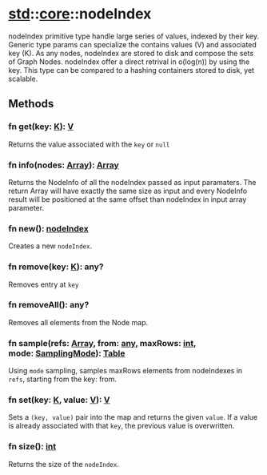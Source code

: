 # [std](/libs/std/)::[core](/libs/std/core/)::nodeIndex

nodeIndex primitive type handle large series of values, indexed by their key.
Generic type params can specialize the contains values (V) and associated key (K).
As any nodes, nodeIndex are stored to disk and compose the sets of Graph Nodes.
nodeIndex offer a direct retrival in o(log(n)) by using the key.
This type can be compared to a hashing containers stored to disk, yet scalable.

## Methods
### fn get(key:&nbsp;[K](/libs/std/core/type.K.md)):&nbsp;[V](/libs/std/core/type.V.md)<Badge text="native" />

Returns the value associated with the `key` or `null`
### fn info(nodes:&nbsp;[Array](/libs/std/core/type.Array.md)):&nbsp;[Array](/libs/std/core/type.Array.md)<Badge text="static" />

Returns the NodeInfo of all the nodeIndex passed as input paramaters.
The return Array will have exactly the same size as input and every NodeInfo result will be positioned at the same offset than nodeIndex in input array parameter.
### fn new():&nbsp;[nodeIndex](/libs/std/core/type.nodeIndex.md)<Badge text="native" /><Badge text="static" />

Creates a new `nodeIndex`.
### fn remove(key:&nbsp;[K](/libs/std/core/type.K.md)):&nbsp;any?<Badge text="native" />

Removes entry at `key`
### fn removeAll():&nbsp;any?<Badge text="native" />

Removes all elements from the Node map.
### fn sample(refs:&nbsp;[Array](/libs/std/core/type.Array.md), from:&nbsp;[any](/libs/std/core/type.any.md), maxRows:&nbsp;[int](/libs/std/core/type.int.md), mode:&nbsp;[SamplingMode](/libs/std/core/enum.SamplingMode.md)):&nbsp;[Table](/libs/std/core/type.Table.md)<Badge text="native" /><Badge text="static" />

Using `mode` sampling, samples maxRows elements from nodeIndexes in `refs`, starting from the key: from.
### fn set(key:&nbsp;[K](/libs/std/core/type.K.md), value:&nbsp;[V](/libs/std/core/type.V.md)):&nbsp;[V](/libs/std/core/type.V.md)<Badge text="native" />

Sets a `(key, value)` pair into the map and returns the given `value`.
If a value is already associated with that `key`, the previous value is overwritten.
### fn size():&nbsp;[int](/libs/std/core/type.int.md)<Badge text="native" />

Returns the size of the `nodeIndex`.
